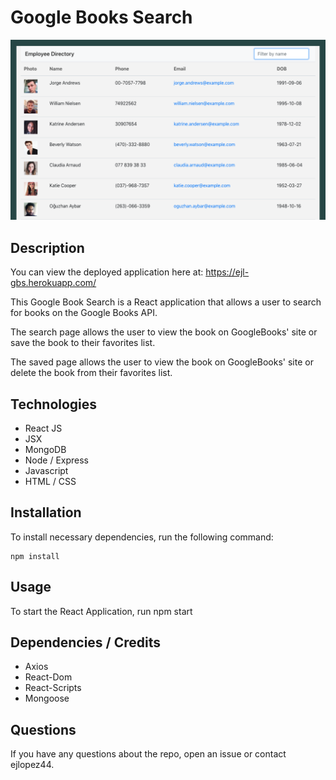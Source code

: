 # Google Books Search

![Google Book Search Main Page Image](https://github.com/ejlopez44/employee-directory/blob/master/public/assets/images/Screen%20Shot%202020-07-11%20at%2012.45.20%20AM.png)

## Description

You can view the deployed application here at: https://ejl-gbs.herokuapp.com/

This Google Book Search is a React application that allows a user to search for books on the Google Books API. 

The search page allows the user to view the book on GoogleBooks' site or save the book to their favorites list.

The saved page allows the user to view the book on GoogleBooks' site or delete the book from their favorites list.

## Technologies

* React JS
* JSX
* MongoDB
* Node / Express
* Javascript
* HTML / CSS

## Installation

To install necessary dependencies, run the following command:
```
npm install
```

## Usage

To start the React Application, run npm start

## Dependencies / Credits

* Axios
* React-Dom
* React-Scripts
* Mongoose

## Questions

If you have any questions about the repo, open an issue or contact ejlopez44.

